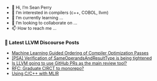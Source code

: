 - 👋 Hi, I’m Sean Perry
- 👀 I’m interested in compilers (c++, COBOL, llvm)
- 🌱 I’m currently learning ...
- 💞️ I’m looking to collaborate on ...
- 📫 How to reach me ...

<!---
s66perry/s66perry is a ✨ special ✨ repository because its `README.md` (this file) appears on your GitHub profile.
You can click the Preview link to take a look at your changes.
--->
### 📕 Latest LLVM Discourse Posts

<!-- DISCOURSE-LLVM:START -->
- [Machine Learning Guided Ordering of Compiler Optimization Passes](https://discourse.llvm.org/t/machine-learning-guided-ordering-of-compiler-optimization-passes/60415?page=2#post_28)
- [[PSA] Verification of SameOperandsAndResultType is being tightened](https://discourse.llvm.org/t/psa-verification-of-sameoperandsandresulttype-is-being-tightened/62323#post_1)
- [Is LLVM going to use GitHub PRs as the main review tool?](https://discourse.llvm.org/t/is-llvm-going-to-use-github-prs-as-the-main-review-tool/62192#post_17)
- [RFC: Graduate CIRCT to monorepo?](https://discourse.llvm.org/t/rfc-graduate-circt-to-monorepo/61890?page=4#post_78)
- [Using C/C++ with MLIR](https://discourse.llvm.org/t/using-c-c-with-mlir/3374#post_14)
<!-- DISCOURSE-LLVM:END -->
